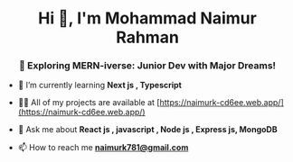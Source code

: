 <h1 align="center">Hi 👋, I'm Mohammad Naimur Rahman</h1>
<h3 align="center">🌟 Exploring MERN-iverse: Junior Dev with Major Dreams!</h3>



- 🌱 I’m currently learning **Next js , Typescript**

- 👨‍💻 All of my projects are available at [https://naimurk-cd6ee.web.app/](https://naimurk-cd6ee.web.app/)

- 💬 Ask me about **React js , javascript , Node js , Express js, MongoDB**

- 📫 How to reach me **naimurk781@gmail.com**




